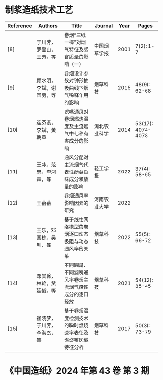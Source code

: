 # 制浆造纸技术工艺

|Reference|Authors|Title|Journal|Year|Pages|
|---|---|---|---|---|---|
|[8]|于川芳，罗登山，王芳，等|卷烟“三纸一棒”对烟气特征及感官质量的影响（一）|中国烟草学报|2001|7(2): 1-7|
|[9]|颜水明，李斌，谢国勇，等|卷烟设计参数对钟形抽吸曲线下烟气稀释作用的影响|烟草科技|2015|48(9): 62-68|
|[10]|连芬燕，李斌，黄朝章|滤嘴通风对卷烟燃烧温度及主流烟气中七种有害成分的影响|湖北农业科学|2014|53(17): 4074-4078|
|[11]|王冰，范忠，李河霖，等|通风分配对主流烟气代表性酚类香味成分释放量的影响|轻工学报|2022|37(4): 58-65|
|[12]|王蓓蓓|卷烟通风率影响因素的研究|河南农业大学|2022| |
|[13]|王乐，邓国栋，吴钊，等|基于线性网络模型的卷烟逐口动态吸阻与动态通风率的关系|烟草科技|2022|55(5): 66-72|
|[14]|邓其馨，林艳，黄延俊，等|不同圆周、不同滤嘴通风率卷烟主流烟气酸性成分的逐口释放|烟草科技|2021|54(12): 35-45|
|[15]|崔晓梦，于川芳，李海杰，等|基于卷烟温度检测技术的瞬时燃烧速率表征及燃烧锥区域特征分析|烟草科技|2017|50(3): 73-79|

# 《中国造纸》2024 年第 43 卷 第 3 期